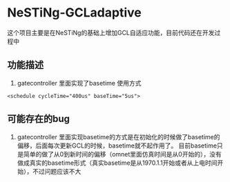 # NeSTiNg-GCLadaptive

这个项目主要是在NeSTiNg的基础上增加GCL自适应功能，目前代码还在开发过程中

## 功能描述

1. gatecontroller 里面实现了basetime
使用方式
```
<schedule cycleTime="400us" baseTime="5us"> 
```
## 可能存在的bug
1. gatecontroller 里面实现basetime的方式是在初始化的时候做了basetime的偏移，后面每次更新GCL的时候，basetime就不起作用了。
目前basetime只是简单的做了从0到新时间的偏移（omnet里面仿真时间是从0开始的），没有做成真实的basetime形式（真实basetime是从1970.1.1开始或者从上电时间开始），不过问题应该不大
